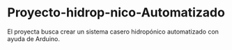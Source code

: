 # Proyecto-hidrop-nico-Automatizado
El proyecta busca crear un sistema casero hidropónico automatizado con ayuda de Arduino.

